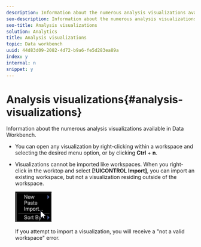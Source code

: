 ```yaml
---
description: Information about the numerous analysis visualizations available in Data Workbench.
seo-description: Information about the numerous analysis visualizations available in Data Workbench.
seo-title: Analysis visualizations
solution: Analytics
title: Analysis visualizations
topic: Data workbench
uuid: 44d83d09-2082-4d72-b9a6-fe5d283ea89a
index: y
internal: n
snippet: y
---
```


# Analysis visualizations{#analysis-visualizations}

Information about the numerous analysis visualizations available in Data Workbench.

* You can open any visualization by right-clicking within a workspace and selecting the desired menu option, or by clicking **Ctrl** + **n**. 

* Visualizations cannot be imported like workspaces. When you right-click in the worktop and select **[!UICONTROL Import]**, you can import an existing workspace, but not a visualization residing outside of the workspace.

  ![](assets/import_workspace.png)

  If you attempt to import a visualization, you will receive a "not a valid workspace" error.

